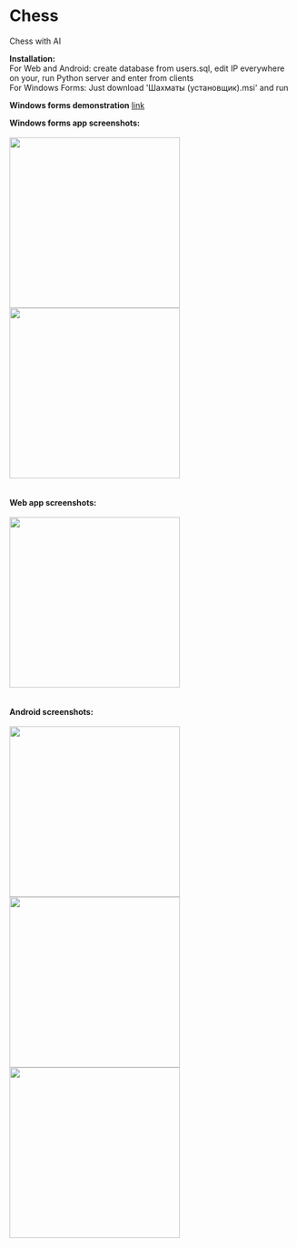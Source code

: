 # Chess
 Chess with AI  
   
 <b><a href="https://github.com/MrAlexeiMK/Chess/raw/main/%D0%A8%D0%B0%D1%85%D0%BC%D0%B0%D1%82%D1%8B%20(%D1%83%D1%81%D1%82%D0%B0%D0%BD%D0%BE%D0%B2%D1%89%D0%B8%D0%BA).msi"></b></a>  
 
 <b>Installation:</b>  
 For Web and Android: create database from users.sql, edit IP everywhere on your, run Python server and enter from clients  
 For Windows Forms: Just download 'Шахматы (установщик).msi' and run  
  
  <b>Windows forms demonstration</b>
  <a href="https://www.youtube.com/watch?v=0nuiFbg460E&t=82s">link</a>  
    
<b>Windows forms app screenshots:</b> <br/> <br/>
<img src="https://user-images.githubusercontent.com/25348980/116173427-3e853080-a715-11eb-922a-40ad094f0bae.png" width="300"></img> <br/>
<img src="https://user-images.githubusercontent.com/25348980/116173659-a3d92180-a715-11eb-9b46-4a048d8b1a38.png" width="300"></img> <br/> <br/>
<br />
<b>Web app screenshots:</b> <br/> <br/>
<img src="https://user-images.githubusercontent.com/25348980/116173827-ef8bcb00-a715-11eb-9a6a-7670cec8bbfa.png" width="300"></img> <br/> <br/>
<br />
<b>Android screenshots:</b> <br/> <br/>
<img src="https://user-images.githubusercontent.com/25348980/117054918-451e3400-ad23-11eb-8e37-427b894034ba.png" width="300"></img> <br/>
<img src="https://user-images.githubusercontent.com/25348980/117055431-d097c500-ad23-11eb-9797-c7e56d692503.png" width="300"></img> <br/>
<img src="https://user-images.githubusercontent.com/25348980/117055446-d55c7900-ad23-11eb-8d23-6d2a598baab3.png" width="300"></img> <br/>

